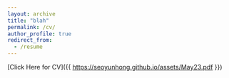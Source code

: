 ```yaml
---
layout: archive
title: "blah"
permalink: /cv/
author_profile: true
redirect_from:
  - /resume
---
```


[Click Here for CV]({{ https://seoyunhong.github.io/assets/May23.pdf }})
